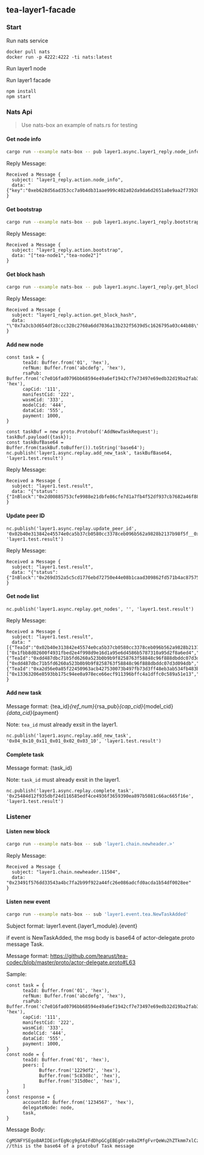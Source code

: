 ## tea-layer1-facade

### Start

Run nats service
```
docker pull nats
docker run -p 4222:4222 -ti nats:latest
```

Run layer1 node

Run layer1 facade
```
npm install
npm start
```

### Nats Api
> Use nats-box an example of nats.rs for testing

#### Get node info
```bash
cargo run --example nats-box -- pub layer1.async.layer1_reply.node_info eb628d56ad353cc7a9b4db31aae999c402a02da9da6d2651a8e9aa2f73920b95
```

Reply Message:
```
Received a Message {
  subject: "layer1_reply.action.node_info",
  data: "{"key":"0xeb628d56ad353cc7a9b4db31aae999c402a02da9da6d2651a8e9aa2f73920b95","amt":321}"
}
```

#### Get bootstrap
```bash
cargo run --example nats-box -- pub layer1.async.layer1_reply.bootstrap 123
```

Reply Message:
```
Received a Message {
  subject: "layer1_reply.action.bootstrap",
  data: "["tea-node1","tea-node2"]"
}
```

#### Get block hash
```bash
cargo run --example nats-box -- pub layer1.async.layer1_reply.get_block_hash 10
```

Reply Message:
```
Received a Message {
  subject: "layer1_reply.action.get_block_hash",
  data: "\"0x7a3cb3d654df28ccc328c2760a6dd7036a13b232f5639d5c1626795a03c44b88\""
}
```

#### Add new node
```
const task = {
      teaId: Buffer.from('01', 'hex'),
      refNum: Buffer.from('abcdefg', 'hex'),
      rsaPub: Buffer.from('c7e016fad0796bb68594e49a6ef1942cf7e73497e69edb32d19ba2fab3696596', 'hex'),
      capCid: '111',
      manifestCid: '222',
      wasmCid: '333',
      modelCid: '444',
      dataCid: '555',
      payment: 1000,
}

const taskBuf = new proto.Protobuf('AddNewTaskRequest');
taskBuf.payload({task});
const taskBufBase64 = Buffer.from(taskBuf.toBuffer()).toString('base64');
nc.publish('layer1.async.replay.add_new_task', taskBufBase64, 'layer1.test.result')
```

Reply Message:
```
Received a Message {
  subject: "layer1.test.result",
  data: "{"status":{"InBlock":"0x2d00885753cfe9988e21dbfe86cfe7d1a7fb4f52df937cb7682a46f88bc6e10b"},"tea_id":"0x02b40e313842e45574e0ca5b37cb0580cc3378ceb096b562a9828b2137b98f5f"}"
}
```

#### Update peer ID
```
nc.publish('layer1.async.replay.update_peer_id', '0x02b40e313842e45574e0ca5b37cb0580cc3378ceb096b562a9828b2137b98f5f__0x1fbb8d02600f4931fbed2e4f998d9e16d1a95e6d4586b5787310a95d2f8a6ed4_0xa555a7e72e9810dde46ca653d56956a2d6e88bb3896038f19674bd3b02d94d18', 'layer1.test.result')
```

Reply Message:
```
Received a Message {
  subject: "layer1.test.result",
  data: "{"status":{"InBlock":"0x269d352a5c5cd1776ebd72750e44e08b1caad309862fd571b4ac87575ae0f10c"},"tea_id":"0x02b40e313842e45574e0ca5b37cb0580cc3378ceb096b562a9828b2137b98f5f"}"
}
```

#### Get node list
```
nc.publish('layer1.async.replay.get_nodes', '', 'layer1.test.result')
```

Reply Message:
```
Received a Message {
  subject: "layer1.test.result",
  data: "[{"TeaId":"0x02b40e313842e45574e0ca5b37cb0580cc3378ceb096b562a9828b2137b98f5f","Peers":["0x1fbb8d02600f4931fbed2e4f998d9e16d1a95e6d4586b5787310a95d2f8a6ed4","0xa555a7e72e9810dde46ca653d56956a2d6e88bb3896038f19674bd3b02d94d18"]},{"TeaId":"0xdd487dbc71b5fd6260a523b0b9b9f8258763f58848c96f888dbddc07d3d094db","Peers":["0xdd487dbc71b5fd6260a523b0b9b9f8258763f58848c96f888dbddc07d3d094db","0x316ca2db416e37a37d2d2aa57a07aaffb1ac65ad4bf8fa4367c1e1edce9f60d6"]},{"TeaId":"0xa2d56e0a85f22450963acb427530073b497fb73d3ff48eb3ab534fb483b7e412","Peers":["0x13363206e8593bb175c94ee0a978ece66ecf911396bffc4a1dffc0c589a51e13","0x02b40e313842e45574e0ca5b37cb0580cc3378ceb096b562a9828b2137b98f5f","0x4b60d01ac2e35e9067358342b228d96e2fb0e8ad801d99de34cdbaaa53cd7965"]}]"
}
```

#### Add new task

Message format: {tea_id}_{ref_num}_{rsa_pub}_{cap_cid}_{model_cid}_{data_cid}_{payment}

Note: `tea_id` must already exsit in the layer1.

```
nc.publish('layer1.async.replay.add_new_task', '0x04_0x10_0x11_0x01_0x02_0x03_10', 'layer1.test.result')
```

#### Complete task

Message format: {task_id}

Note: `task_id` must already exsit in the layer1.

```
nc.publish('layer1.async.replay.complete_task', '0x25484d12f935dbf24d116585edf4ce4936f3659390ea897b5081c66ac665f16e', 'layer1.test.result')
```

### Listener

#### Listen new block
```bash
cargo run --example nats-box -- sub 'layer1.chain.newheader.>'
```

Reply Message:
```
Received a Message {
  subject: "layer1.chain.newheader.11504",
  data: "0x23491f576dd33543a4bc7fa2b99f922a44fc26e086adcfd0acda1b54df0028ee"
}
```

#### Listen new event

```bash
cargo run --example nats-box -- sub 'layer1.event.tea.NewTaskAdded'
```

Subject format: layer1.event.{layer1_module}.{event}

if event is NewTaskAdded, the msg body is base64 of actor-delegate.proto message Task.

Message format: https://github.com/tearust/tea-codec/blob/master/proto/actor-delegate.proto#L63

Sample:
```
const task = {
      teaId: Buffer.from('01', 'hex'),
      refNum: Buffer.from('abcdefg', 'hex'),
      rsaPub: Buffer.from('c7e016fad0796bb68594e49a6ef1942cf7e73497e69edb32d19ba2fab3696596', 'hex'),
      capCid: '111',
      manifestCid: '222',
      wasmCid: '333',
      modelCid: '444',
      dataCid: '555',
      payment: 1000,
}
const node = {
      teaId: Buffer.from('01', 'hex'),
      peers: [
            Buffer.from('1229df2', 'hex'),
            Buffer.from('5c83d8c', 'hex'),
            Buffer.from('315d0ec', 'hex'),
      ]
}
const response = {
      accountId: Buffer.from('1234567', 'hex'),
      delegateNode: node,
      task,
}
```

Message Body:
```
CgMSNFYSEgoBARIDEinfEgNcg9gSAzFdDhpGCgEBEgOrze8aIMfgFvrQeWu2hZTkmm7xlCz35zSX5p7bMtGbovqzaWWWIgMxMTEqAzIyMjIDMzMzOgM0NDRCAzU1NUjoBw==
//this is the base64 of a protobuf Task message
```
